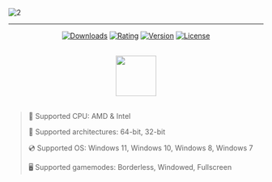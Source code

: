 ![2](https://github.com/user-attachments/assets/6e139b6f-ff28-4eb0-a06c-4056d00c30ab)

---

<div align="center">

  [![Downloads](https://img.shields.io/badge/Downloads-2.4k+-blue?style=for-the-badge)](#)
  [![Rating](https://img.shields.io/badge/Rating-4.7/5%20⭐-gold?style=for-the-badge)](#)
  [![Version](https://img.shields.io/badge/Version-1.3-green?style=for-the-badge)](#)
  [![License](https://img.shields.io/badge/License-MIT-white?style=for-the-badge)](#)
  
</div>

<br>

<div align="center"><a href="https://github.com"><img src="https://img.shields.io/badge/Download-blue?style=for-the-badge" height="80"></a></div>

<br>

> 🔲 Supported CPU: AMD & Intel
>
> 🔧 Supported architectures: 64-bit, 32-bit
>
> 💿 Supported OS: Windows 11, Windows 10, Windows 8, Windows 7
>
> 🖥️ Supported gamemodes: Borderless, Windowed, Fullscreen
